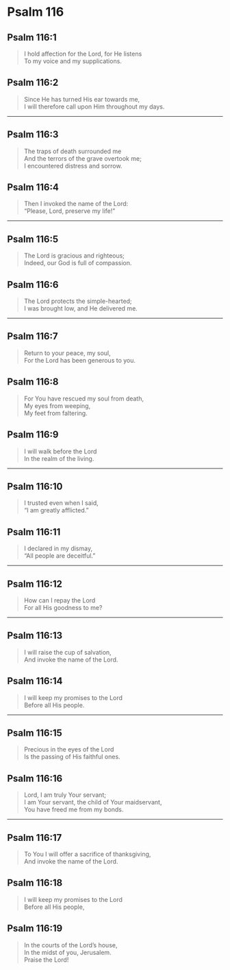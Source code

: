 # Psalm 116

## Psalm 116:1

> I hold affection for the Lord, for He listens  
> To my voice and my supplications.

## Psalm 116:2

> Since He has turned His ear towards me,  
> I will therefore call upon Him throughout my days.

---

## Psalm 116:3

> The traps of death surrounded me  
> And the terrors of the grave overtook me;  
> I encountered distress and sorrow.

## Psalm 116:4

> Then I invoked the name of the Lord:  
> “Please, Lord, preserve my life!”

---

## Psalm 116:5

> The Lord is gracious and righteous;  
> Indeed, our God is full of compassion.

## Psalm 116:6

> The Lord protects the simple-hearted;  
> I was brought low, and He delivered me.

---

## Psalm 116:7

> Return to your peace, my soul,  
> For the Lord has been generous to you.

## Psalm 116:8

> For You have rescued my soul from death,  
> My eyes from weeping,  
> My feet from faltering.

## Psalm 116:9

> I will walk before the Lord  
> In the realm of the living.

---

## Psalm 116:10

> I trusted even when I said,  
> “I am greatly afflicted.”

## Psalm 116:11

> I declared in my dismay,  
> “All people are deceitful.”

---

## Psalm 116:12

> How can I repay the Lord  
> For all His goodness to me?

---

## Psalm 116:13

> I will raise the cup of salvation,  
> And invoke the name of the Lord.

## Psalm 116:14

> I will keep my promises to the Lord  
> Before all His people.

---

## Psalm 116:15

> Precious in the eyes of the Lord  
> Is the passing of His faithful ones.

## Psalm 116:16

> Lord, I am truly Your servant;  
> I am Your servant, the child of Your maidservant,  
> You have freed me from my bonds.

---

## Psalm 116:17

> To You I will offer a sacrifice of thanksgiving,  
> And invoke the name of the Lord.

## Psalm 116:18

> I will keep my promises to the Lord  
> Before all His people,

## Psalm 116:19

> In the courts of the Lord’s house,  
> In the midst of you, Jerusalem.  
> Praise the Lord!
